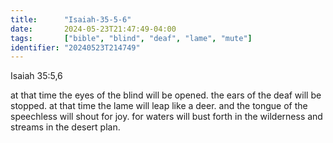 ```yaml
---
title:      "Isaiah-35-5-6"
date:       2024-05-23T21:47:49-04:00
tags:       ["bible", "blind", "deaf", "lame", "mute"]
identifier: "20240523T214749"
---
```


Isaiah 35:5,6

at that time the eyes of the blind will be opened.
the ears of the deaf will be stopped. 
at that time the lame will leap like a deer.
and the tongue of the speechless will shout for joy.
for waters will bust forth in the wilderness
and streams in the desert plan.

